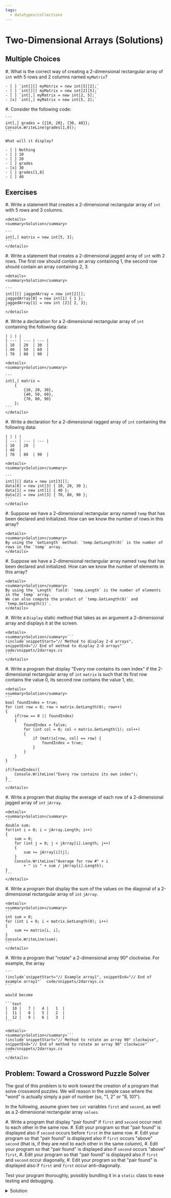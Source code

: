 ```yaml
---
tags:
  - datatypes/collections
---
```


# Two-Dimensional Arrays (Solutions)

## Multiple Choices

#. What is the correct way of creating a 2-dimensional rectangular array of `int` with 5 rows and 2 columns named `myMatrix`?

    - [ ] `int[][] myMatrix = new int[5][2];`
    - [ ] `int[][] myMatrix = new int[2][5];`
    - [ ] `int[,] myMatrix = new int[2, 5];`
    - [x] `int[,] myMatrix = new int[5, 2];`

#. Consider the following code:

    ```
    int[,] grades = {{10, 20}, {30, 40}};
    Console.WriteLine(grades[1,0]);
    ```

    What will it display?
    
    - [ ] Nothing
    - [ ] 10
    - [ ] 20
    - [ ] grades
    - [x] 30
    - [ ] grades[1,0]
    - [ ] 40


## Exercises

#. Write a statement that creates a 2-dimensional rectangular array of `int` with 5 rows and 3 columns.

    <details>
    <summary>Solution</summary>

    ```
    int[,] matrix = new int[5, 3];
    ```
    </details>

#. Write a statement that creates a 2-dimensional jagged array of `int` with 2 rows. The first row should contain an array containing 1, the second row should contain an array containing 2, 3.

    <details>
    <summary>Solution</summary>

    ```
    int[][] jaggedArray = new int[2][];
    jaggedArray[0] = new int[1] { 1 };
    jaggedArray[1] = new int [2]{ 2, 3};
    ```
    </details>


#. Write a declaration for a 2-dimensional rectangular array of `int` containing the following data:

    | | | | 
    | --- | --- | --- | 
    | 10  | 20  | 30  |
    | 40  | 50  | 60  | 
    | 70  | 80  | 90  | 
    
    <details>
    <summary>Solution</summary>

    ```
    int[,] matrix =
        {
            {10, 20, 30},
            {40, 50, 60},
            {70, 80, 90}
        };
    ```
    </details>

#. Write a declaration for a 2-dimensional ragged array of `int` containing the following data:

    | | | | 
    | --- | --- | --- | 
    | 10  | 20  | 
    | 40  |
    | 70  | 80  | 90  | 
    
    <details>
    <summary>Solution</summary>

    ```
    int[][] data = new int[3][];
    data[0] = new int[3] { 10, 20, 30 };
    data[1] = new int[1] { 40 };
    data[2] = new int[3] { 70, 80, 90 };
    ```
    </details>


#. Suppose we have a 2-dimensional rectangular array named `temp` that has been declared and initialized. How can we know the number of rows in this array?
    
    <details>
    <summary>Solution</summary>
    By using the `GetLength` method: `temp.GetLength(0)` is the number of rows in the `temp` array.
    </details>
    
#. Suppose we have a 2-dimensional rectangular array named `temp` that has been declared and initialized. How can we know the number of elements in this array?
    
    <details>
    <summary>Solution</summary>
    By using the `Length` field: `temp.Length` is the number of elements in the `temp` array.
    We can also compute the product of `temp.GetLength(0)` and `temp.GetLength(1)`.
    </details>
    
#. Write a `Display` static method that takes as an argument a 2-dimensional array and displays it at the screen.

    <details>
    <summary>Solution</summary>```
    !include`snippetStart="// Method to display 2-d arrays", snippetEnd="// End of method to display 2-d arrays"`  code/snippets/2darrays.cs
    ```
    </details>

#. Write a program that display "Every row contains its own index" if the 2-dimensional rectangular array of `int` `matrix` is such that its first row contains the value 0, its second row contains the value 1, etc.

    <details>
    <summary>Solution</summary>
    ```
    bool foundIndex = true;
    for (int row = 0; row < matrix.GetLength(0); row++)
    {
        if(row == 0 || foundIndex)
        {
            foundIndex = false;
            for (int col = 0; col < matrix.GetLength(1); col++)
            {
                if (matrix[row, col] == row) {
                    foundIndex = true;
                }
            }
        }
    }

    if(foundIndex){
        Console.WriteLine("Every row contains its own index");
    }
    ```
    </details>

#. Write a program that display the average of each row of a 2-dimensional jagged array of `int` `jArray`.

    <details>
    <summary>Solution</summary>
    ```
    double sum;
    for(int i = 0; i < jArray.Length; i++)
    {
        sum = 0;
        for (int j = 0; j < jArray[i].Length; j++)
        {
            sum += jArray[i][j];
        }
        Console.WriteLine("Average for row #" + i
            + " is " + sum / jArray[i].Length);
    }
    ```
    </details>

#. Write a program that display the sum of the values on the diagonal of a 2-dimensional rectangular array of `int` `jArray`.

    <details>
    <summary>Solution</summary>
    ```
    int sum = 0;
    for (int i = 0; i < matrix.GetLength(0); i++)
    {
        sum += matrix[i, i];
    }
    Console.WriteLine(sum);
    ```
    </details>

#. Write a program that "rotate" a 2-dimensional array 90° clockwise. For example, the array 

    ```
    !include`snippetStart="// Example array1", snippetEnd="// End of example array1"`  code/snippets/2darrays.cs
    ```
    
    would become
    
    ```text
    |  10 |   7 |   4 |   1  |
    |  11 |   8 |   5 |   2  |
    |  12 |   9 |   6 |   3  |
    ```

    <details>
    <summary>Solution</summary>```
    !include`snippetStart="// Method to rotate an array 90° clockwise", snippetEnd="// End of method to rotate an array 90° clockwise"`  code/snippets/2darrays.cs
    ```
    </details>

## Problem: Toward a Crossword Puzzle Solver

The goal of this problem is to work toward the creation of a program that solve crossword puzzles.
We will reason in the simple case where the "word" is actually simply a pair of number (so, "1, 2" or "8, 101").

In the following, assume given two `int` variables `first` and `second`, as well as a 2-dimensional rectangular array `values`.

#. Write a program that display "pair found" if `first` and `second` occur next to each other in the same row.
#. Edit your program so that "pair found" is displayed also if `second` occurs before `first` in the same row.
#. Edit your program so that "pair found" is displayed also if `first` occurs "above" `second` (that is, if they are next to each other in the same column),
#. Edit your program so that "pair found" is displayed also if `second` occurs "above" `first`,
#. Edit your program so that "pair found" is displayed also if `first` and `second` occur diagonally,
#. Edit your program so that "pair found" is displayed also if `first` and `first` occur anti-diagonally.

Test your program thoroughly, possibly bundling it in a `static` class to ease testing and debugging.

<details>
<summary>Solution</summary>
A possible implementation, as a static class, is as follows:
```{download="./code/projects/CrossWord.zip"}
!include code/projects/CrossWord/CrossWord/Crossword.cs
```
</details>



